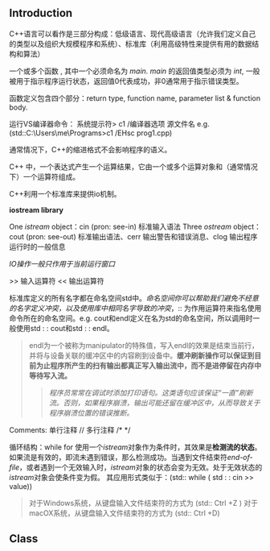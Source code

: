 ## Introduction ##
C++语言可以看作是三部分构成：低级语言、现代高级语言（允许我们定义自己的类型以及组织大规模程序和系统）、标准库（利用高级特性来提供有用的数据结构和算法）

一个或多个函数 , 其中一个必须命名为 *main.* *main* 的返回值类型必须为 *int*, 一般被用于指示程序运行状态，返回值0代表成功，非0通常用于指示错误类型。

函数定义包含四个部分：return type, function name, parameter list & function body.

运行VS编译器命令：
系统提示符> c1 /编译器选项 源文件名
e.g. (std::C:\\Users\\me\\Programs>c1 /EHsc prog1.cpp)

通常情况下，C++的缩进格式不会影响程序的语义。

C++ 中，一个表达式产生一个运算结果，它由一个或多个运算对象和（通常情况下）一个运算符组成。

C++利用一个标准库来提供io机制。

**iostream library**

One *istream* object：cin (pron: see-in) 标准输入语法
Three *ostream* object：cout (pron: see-out) 标准输出语法、cerr 输出警告和错误消息、clog 输出程序运行时的一般信息

*IO操作一般只作用于当前运行窗口*

\>> 输入运算符 \<< 输出运算符

标准库定义的所有名字都在命名空间std中。*命名空间你可以帮助我们避免不经意的名字定义冲突，以及使用库中相同名字导致的冲突*，:: 为作用运算符来指名使用命令所在的命名空间。e.g. cout和endl定义在名为std的命名空间，所以调用时一般使用std : : cout和std : : endl。
>endl为一个被称为manipulator的特殊值，写入endl的效果是结束当前行，并将与设备关联的缓冲区中的内容刷到设备中。**缓冲刷新操作可以保证到目前为止程序所产生的扫有输出都真正写入输出流中，而不是进停留在内存中等待写入流。**
  >>*程序员常常在调试时添加打印语句。这类语句应该保证“一直”刷新流。否则，如果程序崩溃，输出可能还留在缓冲区中，从而导致关于程序崩溃位置的错误推断。*


Comments: 单行注释 //    多行注释  /* \*/

循环结构：while for
使用一个*istream*对象作为条件时，其效果是**检测流的状态**。如果流是有效的，即流未遇到错误，那么检测成功。当遇到文件结束符*end-of-file*，或者遇到一个无效输入时，*istream*对象的状态会变为无效。处于无效状态的*istream*对象会使条件变为假。
其应用形式类似于：(std:: while ( std : : cin >> value))
>对于Windows系统，从键盘输入文件结束符的方式为 (std:: Ctrl +Z )
>对于macOX系统，从键盘输入文件结束符的方式为 (std:: Ctrl +D)

## Class ##





